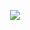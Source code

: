 <p align='center'>
    <img src="https://capsule-render.vercel.app/api?type=waving&color=_hexcode&height=300&section=header&text=I%20am%20JinHui%20&fontSize=90&animation=fadeIn&fontAlignY=38&descAlignY=51&descAlign=62"/>
</p>
